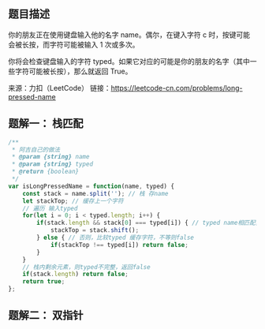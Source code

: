 ## 题目描述

你的朋友正在使用键盘输入他的名字 name。偶尔，在键入字符 c 时，按键可能会被长按，而字符可能被输入 1 次或多次。

你将会检查键盘输入的字符 typed。如果它对应的可能是你的朋友的名字（其中一些字符可能被长按），那么就返回 True。

来源：力扣（LeetCode）
链接：https://leetcode-cn.com/problems/long-pressed-name


## 题解一： 栈匹配

```javascript
/**
 * 阿吉自己的做法
 * @param {string} name
 * @param {string} typed
 * @return {boolean}
 */
var isLongPressedName = function(name, typed) {
    const stack = name.split(''); // 栈 存name
    let stackTop; // 缓存上一个字符
    // 遍历 输入typed
    for(let i = 0; i < typed.length; i++) {
        if(stack.length && stack[0] === typed[i]) { // typed name相匹配，则弹出栈顶元素
            stackTop = stack.shift();
        } else { // 否则，比较typed 缓存字符，不等则false
            if(stackTop !== typed[i]) return false;
        }
    }
    // 栈内剩余元素，则typed不完整，返回false
    if(stack.length) return false; 
    return true;
};
```


## 题解二： 双指针

```javascript



```






